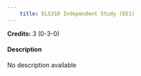 ```yaml
---
    title: ELS310 Independent Study (EE1)
---
```

**Credits:** 3 (0-3-0)



#### Description 
No description available